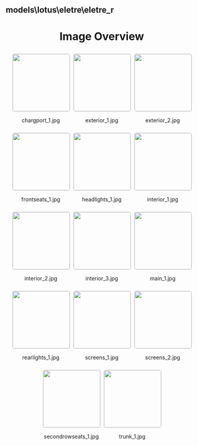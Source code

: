 ## models\lotus\eletre\eletre_r

<style>
    .image-gallery {
        display: flex;
        flex-wrap: wrap;
        gap: 10px;
        justify-content: center;
        padding: 10px;
    }
    .image-gallery img {
        width: 150px;
        height: auto;
        border: 1px solid #ddd;
        border-radius: 5px;
    }
    .image-gallery div {
        flex: 1 1 calc(33.333% - 20px); /* Three images per row on large screens */
        max-width: 150px;
        text-align: center;
    }
    @media (max-width: 768px) {
        .image-gallery div {
            flex: 1 1 calc(50% - 20px); /* Two images per row on medium screens */
        }
    }
    @media (max-width: 480px) {
        .image-gallery div {
            flex: 1 1 100%; /* One image per row on small screens */
        }
    }
</style>
<h1 style ="text-align: center;"> Image Overview </h1> <div class="image-gallery">
<div>
<img src="https://media.evkx.net/multimedia/models/lotus/eletre/eletre_r/chargport_1_st.jpg">
<p>chargport_1.jpg</p>
</div>
<div>
<img src="https://media.evkx.net/multimedia/models/lotus/eletre/eletre_r/exterior_1_st.jpg">
<p>exterior_1.jpg</p>
</div>
<div>
<img src="https://media.evkx.net/multimedia/models/lotus/eletre/eletre_r/exterior_2_st.jpg">
<p>exterior_2.jpg</p>
</div>
<div>
<img src="https://media.evkx.net/multimedia/models/lotus/eletre/eletre_r/frontseats_1_st.jpg">
<p>frontseats_1.jpg</p>
</div>
<div>
<img src="https://media.evkx.net/multimedia/models/lotus/eletre/eletre_r/headlights_1_st.jpg">
<p>headlights_1.jpg</p>
</div>
<div>
<img src="https://media.evkx.net/multimedia/models/lotus/eletre/eletre_r/interior_1_st.jpg">
<p>interior_1.jpg</p>
</div>
<div>
<img src="https://media.evkx.net/multimedia/models/lotus/eletre/eletre_r/interior_2_st.jpg">
<p>interior_2.jpg</p>
</div>
<div>
<img src="https://media.evkx.net/multimedia/models/lotus/eletre/eletre_r/interior_3_st.jpg">
<p>interior_3.jpg</p>
</div>
<div>
<img src="https://media.evkx.net/multimedia/models/lotus/eletre/eletre_r/main_1_st.jpg">
<p>main_1.jpg</p>
</div>
<div>
<img src="https://media.evkx.net/multimedia/models/lotus/eletre/eletre_r/rearlights_1_st.jpg">
<p>rearlights_1.jpg</p>
</div>
<div>
<img src="https://media.evkx.net/multimedia/models/lotus/eletre/eletre_r/screens_1_st.jpg">
<p>screens_1.jpg</p>
</div>
<div>
<img src="https://media.evkx.net/multimedia/models/lotus/eletre/eletre_r/screens_2_st.jpg">
<p>screens_2.jpg</p>
</div>
<div>
<img src="https://media.evkx.net/multimedia/models/lotus/eletre/eletre_r/secondrowseats_1_st.jpg">
<p>secondrowseats_1.jpg</p>
</div>
<div>
<img src="https://media.evkx.net/multimedia/models/lotus/eletre/eletre_r/trunk_1_st.jpg">
<p>trunk_1.jpg</p>
</div>
</div>
